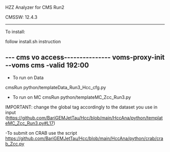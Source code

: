 HZZ Analyzer for CMS Run2

CMSSW: 12.4.3 

------

To install:

follow install.sh instruction

--- cms vo access---------------
voms-proxy-init  --voms cms -valid 192:00
-----------------------------------

- To run on Data 

cmsRun python/templateData_Run3_Hcc_cfg.py

- To run on MC
cmsRun python/templateMC_Zcc_Run3.py

IMPORTANT: change the global tag accordingly to the dataset you use in input 
(https://github.com/BariGEMJetTau/Hcc/blob/main/HccAna/python/templateMC_Zcc_Run3.py#L17)

-To submit on CRAB use the script https://github.com/BariGEMJetTau/Hcc/blob/main/HccAna/python/crab/crab_Zcc.py
